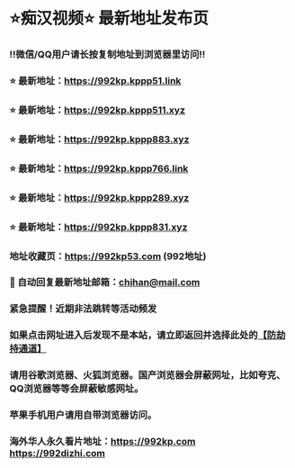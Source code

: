 # ⭐️痴汉视频⭐️ 最新地址发布页

### ‼️微信/QQ用户请长按复制地址到浏览器里访问‼️

### ⭐️ 最新地址：https://992kp.kppp51.link

### ⭐️ 最新地址：https://992kp.kppp511.xyz

### ⭐️ 最新地址：https://992kp.kppp883.xyz

### ⭐️ 最新地址：https://992kp.kppp766.link

### ⭐️ 最新地址：https://992kp.kppp289.xyz

### ⭐️ 最新地址：https://992kp.kppp831.xyz



### 地址收藏页：https://992kp53.com (992地址)
### 📧 自动回复最新地址邮箱：chihan@mail.com
### 紧急提醒！近期非法跳转等活动频发
### 如果点击网址进入后发现不是本站，请立即返回并选择此处的[【防劫持通道】](https://23.224.130.222:7583)
### 请用谷歌浏览器、火狐浏览器。国产浏览器会屏蔽网址，比如夸克、QQ浏览器等等会屏蔽敏感网址。
### 苹果手机用户请用自带浏览器访问。
### 海外华人永久看片地址：https://992kp.com  https://992dizhi.com
